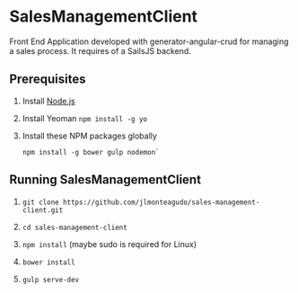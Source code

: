 # SalesManagementClient

Front End Application developed with generator-angular-crud for managing a sales process. It requires of a SailsJS backend.

## Prerequisites

1. Install [Node.js](http://nodejs.org)

2. Install Yeoman `npm install -g yo`

3. Install these NPM packages globally

    ```
    npm install -g bower gulp nodemon`
    ```

## Running SalesManagementClient

1. `git clone https://github.com/jlmonteagudo/sales-management-client.git`

2. `cd sales-management-client`

3. `npm install` (maybe sudo is required for Linux)

4. `bower install`

5. `gulp serve-dev`